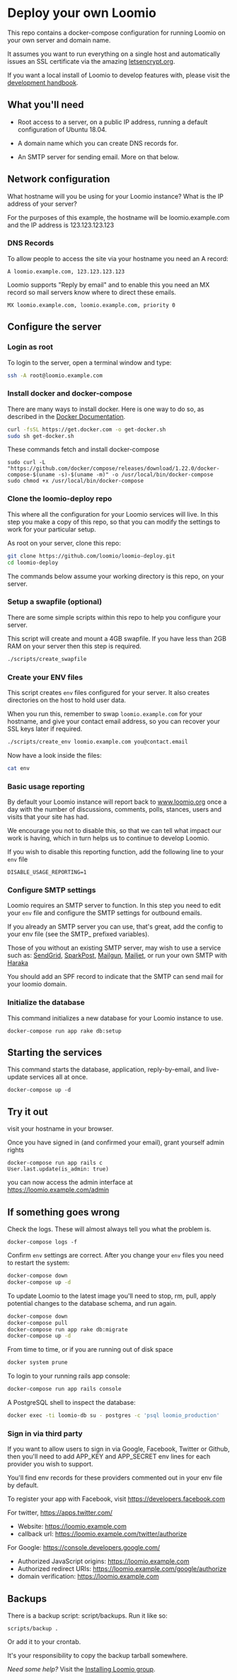 # Deploy your own Loomio

This repo contains a docker-compose configuration for running Loomio on your own server and domain name.

It assumes you want to run everything on a single host and automatically issues an SSL certificate via the amazing [letsencrypt.org](https://letsencrypt.org/).

If you want a local install of Loomio to develop features with, please visit the [development handbook](https://help.loomio.org/en/dev_manual/setup_dev_environment/).


## What you'll need
* Root access to a server, on a public IP address, running a default configuration of Ubuntu 18.04.

* A domain name which you can create DNS records for.

* An SMTP server for sending email. More on that below.

## Network configuration
What hostname will you be using for your Loomio instance? What is the IP address of your server?

For the purposes of this example, the hostname will be loomio.example.com and the IP address is 123.123.123.123

### DNS Records

To allow people to access the site via your hostname you need an A record:

```
A loomio.example.com, 123.123.123.123
```

Loomio supports "Reply by email" and to enable this you need an MX record so mail servers know where to direct these emails.

```
MX loomio.example.com, loomio.example.com, priority 0
```


## Configure the server

### Login as root
To login to the server, open a terminal window and type:

```sh
ssh -A root@loomio.example.com
```

### Install docker and docker-compose

There are many ways to install docker. Here is one way to do so, as described in the [Docker Documentation](https://docs.docker.com/install/linux/docker-ce/ubuntu/#install-using-the-convenience-script).

```sh
curl -fsSL https://get.docker.com -o get-docker.sh
sudo sh get-docker.sh
```

These commands fetch and install docker-compose

```
sudo curl -L "https://github.com/docker/compose/releases/download/1.22.0/docker-compose-$(uname -s)-$(uname -m)" -o /usr/local/bin/docker-compose
sudo chmod +x /usr/local/bin/docker-compose
```

### Clone the loomio-deploy repo
This where all the configuration for your Loomio services will live. In this step you make a copy of this repo, so that you can modify the settings to work for your particular setup.

As root on your server, clone this repo:

```sh
git clone https://github.com/loomio/loomio-deploy.git
cd loomio-deploy
```

The commands below assume your working directory is this repo, on your server.

### Setup a swapfile (optional)
There are some simple scripts within this repo to help you configure your server.

This script will create and mount a 4GB swapfile. If you have less than 2GB RAM on your server then this step is required.

```sh
./scripts/create_swapfile
```

### Create your ENV files
This script creates `env` files configured for your server. It also creates directories on the host to hold user data.

When you run this, remember to swap `loomio.example.com` for your hostname, and give your contact email address, so you can recover your SSL keys later if required.

```sh
./scripts/create_env loomio.example.com you@contact.email
```

Now have a look inside the files:

```sh
cat env
```

### Basic usage reporting

By default your Loomio instance will report back to www.loomio.org once a day with the number of discussions, comments, polls, stances, users and visits that your site has had.

We encourage you not to disable this, so that we can tell what impact our work is having, which in turn helps us to continue to develop Loomio.

If you wish to disable this reporting function, add the following line to your `env` file

```
DISABLE_USAGE_REPORTING=1
```

### Configure SMTP settings

Loomio requires an SMTP server to function. In this step you need to edit your `env` file and configure the SMTP settings for outbound emails.

If you already an SMTP server you can use, that's great, add the config to your env file (see the SMTP_ prefixed variables).

Those of you without an existing SMTP server, may wish to use a service such as: [SendGrid](https://sendgrid.com/), [SparkPost](https://www.sparkpost.com/),
[Mailgun](http://www.mailgun.com/),
[Mailjet](https://www.mailjet.com/pricing), or run your own SMTP with [Haraka](https://haraka.github.io/manual/tutorials/SettingUpOutbound.html)

You should add an SPF record to indicate that the SMTP can send mail for your loomio domain.

### Initialize the database
This command initializes a new database for your Loomio instance to use.

```
docker-compose run app rake db:setup
```

## Starting the services
This command starts the database, application, reply-by-email, and live-update services all at once.

```
docker-compose up -d
```


## Try it out

visit your hostname in your browser.

Once you have signed in (and confirmed your email), grant yourself admin rights

```
docker-compose run app rails c
User.last.update(is_admin: true)
```

you can now access the admin interface at https://loomio.example.com/admin


## If something goes wrong

Check the logs. These will almost always tell you what the problem is.

```
docker-compose logs -f
```

Confirm `env` settings are correct. After you change your `env` files you need to restart the system:

```sh
docker-compose down
docker-compose up -d
```

To update Loomio to the latest image you'll need to stop, rm, pull, apply potential changes to the database schema, and run again.

```sh
docker-compose down
docker-compose pull
docker-compose run app rake db:migrate
docker-compose up -d
```

From time to time, or if you are running out of disk space

```sh
docker system prune
```

To login to your running rails app console:

```sh
docker-compose run app rails console
```

A PostgreSQL shell to inspect the database:

```sh
docker exec -ti loomio-db su - postgres -c 'psql loomio_production'
```

### Sign in via third party

If you want to allow users to sign in via Google, Facebook, Twitter or Github, then you'll need to add APP_KEY and APP_SECRET env lines for each provider you wish to support.

You'll find env records for these providers commented out in your env file by default.

To register your app with Facebook, visit https://developers.facebook.com

For twitter, https://apps.twitter.com/
- Website: https://loomio.example.com
- callback url: https://loomio.example.com/twitter/authorize

For Google: https://console.developers.google.com/
- Authorized JavaScript origins: https://loomio.example.com
- Authorized redirect URIs: https://loomio.example.com/google/authorize
- domain verification: https://loomio.example.com


## Backups

There is a backup script: script/backups. Run it like so:

```
scripts/backup .
```

Or add it to your crontab. 

It's your responsibility to copy the backup tarball somewhere.


*Need some help?* Visit the [Installing Loomio group](https://www.loomio.org/g/C7I2YAPN/loomio-community-installing-loomio).
